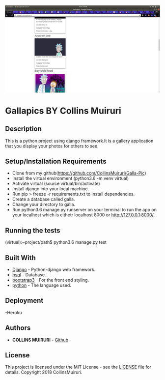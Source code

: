 ![gAllA pIcS](rick.png)

# Gallapics BY Collins Muiruri


## Description
This is a python project using django framework.It is a gallery application that you display your photos for others to see.

## Setup/Installation Requirements
* Clone  from my github(https://github.com/CollinsMuiruri/Galla-Pic)
* Install the virtual environment (python3.6 -m venv virtual)
* Activate virtual (source virtual/bin/activate)
* Install django into your local machine.
* Run pip > freeze -r requirements.txt to install dependencies.
* Create a database called galla.
* Change your directory to galla.
* Run python3.6 manage.py runserver on your terminal to run the app on your localhost which is eithetr localhost 8000 or http://127.0.0.1:8000/.

## Running the tests

(virtual):~project/path$ python3.6 manage.py test


## Built With

* [Django](https://docs.djangoproject.com/en/1.11/) - Python-django web framework.
* [psql](https://www.postgresql.org/docs/) - Database.
* [bootstrap3](https://getbootstrap.com/) - For the front end styling.
* [python](https://www.python.org/) - The language used.

## Deployment
-Heroku

## Authors

* **COLLINS MUIRURI** - [Github](https://github.com/CollinsMuiruri)

## License

This project is licensed under the MIT License - see the [LICENSE](LICENSE) file for details.
Copyright 2018 CollinsMuiruri.
